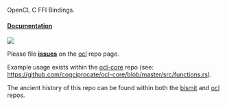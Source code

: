 OpenCL C FFI Bindings.

#### [Documentation](http://doc.cogciprocate.com/cl_sys/cl_sys/)

[![](http://meritbadge.herokuapp.com/cl_sys)](https://crates.io/crates/cl_sys)

Please file **[issues](https://github.com/cogciprocate/ocl/issues)** on the [ocl](https://github.com/cogciprocate/ocl) repo page.

Example usage exists within the [ocl-core](https://github.com/cogciprocate/ocl-core) repo (see: https://github.com/cogciprocate/ocl-core/blob/master/src/functions.rs).

The ancient history of this repo can be found within both the [bismit](https://github.com/cogciprocate/bismit) and [ocl](https://github.com/cogciprocate/ocl) repos.